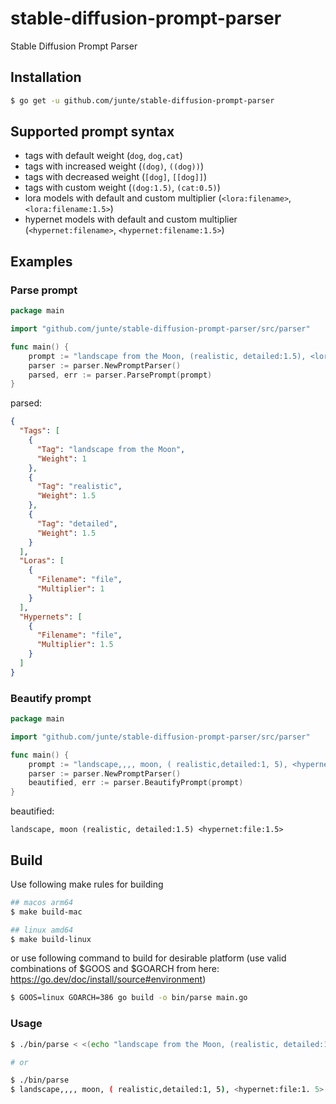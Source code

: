 # stable-diffusion-prompt-parser

Stable Diffusion Prompt Parser

## Installation

```bash
$ go get -u github.com/junte/stable-diffusion-prompt-parser 
```

## Supported prompt syntax
- tags with default weight (`dog`, `dog,cat`)
- tags with increased weight (`(dog)`, `((dog))`)
- tags with decreased weight (`[dog]`, `[[dog]]`)
- tags with custom weight (`(dog:1.5)`, `(cat:0.5)`)
- lora models with default and custom multiplier (`<lora:filename>`, `<lora:filename:1.5>`)
- hypernet models with default and custom multiplier (`<hypernet:filename>`, `<hypernet:filename:1.5>`)

## Examples

### Parse prompt

``` go
package main

import "github.com/junte/stable-diffusion-prompt-parser/src/parser"

func main() {
    prompt := "landscape from the Moon, (realistic, detailed:1.5), <lora:file>, <hypernet:file:1.5>"
    parser := parser.NewPromptParser()
    parsed, err := parser.ParsePrompt(prompt)
}
```
parsed:

```json
{
  "Tags": [
    {
      "Tag": "landscape from the Moon",
      "Weight": 1
    },
    {
      "Tag": "realistic",
      "Weight": 1.5
    },
    {
      "Tag": "detailed",
      "Weight": 1.5
    }
  ],
  "Loras": [
    {
      "Filename": "file",
      "Multiplier": 1
    }
  ],
  "Hypernets": [
    {
      "Filename": "file",
      "Multiplier": 1.5
    }
  ]
}
```

### Beautify prompt

```go
package main

import "github.com/junte/stable-diffusion-prompt-parser/src/parser"

func main() {
    prompt := "landscape,,,, moon, ( realistic,detailed:1, 5), <hypernet:file:1. 5>"
    parser := parser.NewPromptParser()
    beautified, err := parser.BeautifyPrompt(prompt)
}
```
beautified:
```
landscape, moon (realistic, detailed:1.5) <hypernet:file:1.5>
```

## Build
Use following make rules for building 
```bash
## macos arm64
$ make build-mac 

## linux amd64
$ make build-linux
```
or use following command to build for desirable platform (use valid combinations of $GOOS and $GOARCH from here: https://go.dev/doc/install/source#environment)

```bash
$ GOOS=linux GOARCH=386 go build -o bin/parse main.go
```


### Usage
```bash
$ ./bin/parse < <(echo "landscape from the Moon, (realistic, detailed:1.5), <lora:file>, <hypernet:file:1.5>")

# or

$ ./bin/parse 
$ landscape,,,, moon, ( realistic,detailed:1, 5), <hypernet:file:1. 5>
```